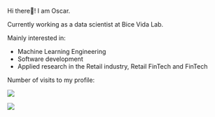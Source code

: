 
Hi there👋! I am Oscar. 

Currently working as a data scientist at Bice Vida Lab.

Mainly interested in: 
- Machine Learning Engineering 
- Software development 
- Applied research in the Retail industry, Retail FinTech and FinTech

<!--
**oordenesg/oordenesg** is a ✨ _special_ ✨ repository because its `README.md` (this file) appears on your GitHub profile.

Here are some ideas to get you started:

- 🔭 I’m currently working on ...
- 🌱 I’m currently learning ...
- 👯 I’m looking to collaborate on ...
- 🤔 I’m looking for help with ...
- 💬 Ask me about ...
- 📫 How to reach me: ...
- 😄 Pronouns: ...
- ⚡ Fun fact: ...
-->

Number of visits to my profile: 

![](https://komarev.com/ghpvc/?username=your-github-username&style=plastic)

![](https://hit.yhype.me/github/profile?user_id=76072249)
